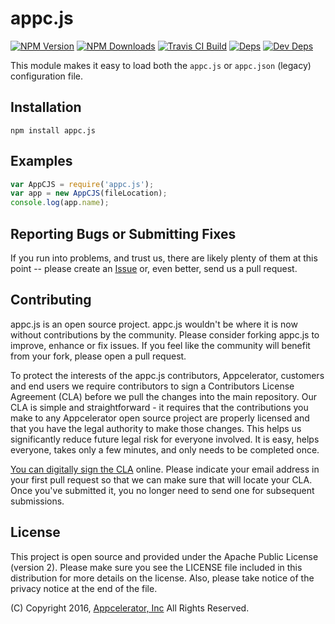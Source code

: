 # appc.js

[![NPM Version][npm-image]][npm-url]
[![NPM Downloads][downloads-image]][downloads-url]
[![Travis CI Build][travis-image]][travis-url]
[![Deps][david-image]][david-url]
[![Dev Deps][david-dev-image]][david-dev-url]

This module makes it easy to load both the `appc.js` or `appc.json` (legacy)
configuration file.

## Installation

    npm install appc.js

## Examples

```javascript
var AppCJS = require('appc.js');
var app = new AppCJS(fileLocation);
console.log(app.name);
```

## Reporting Bugs or Submitting Fixes

If you run into problems, and trust us, there are likely plenty of them at this
point -- please create an [Issue](https://github.com/appcelerator/appc.js/issues)
or, even better, send us a pull request.

## Contributing

appc.js is an open source project. appc.js wouldn't be where it is now without
contributions by the community. Please consider forking appc.js to improve,
enhance or fix issues. If you feel like the community will benefit from your
fork, please open a pull request.

To protect the interests of the appc.js contributors, Appcelerator, customers
and end users we require contributors to sign a Contributors License Agreement
(CLA) before we pull the changes into the main repository. Our CLA is simple and
straightforward - it requires that the contributions you make to any
Appcelerator open source project are properly licensed and that you have the
legal authority to make those changes. This helps us significantly reduce future
legal risk for everyone involved. It is easy, helps everyone, takes only a few
minutes, and only needs to be completed once.

[You can digitally sign the CLA](http://bit.ly/app_cla) online. Please indicate
your email address in your first pull request so that we can make sure that will
locate your CLA.  Once you've submitted it, you no longer need to send one for
subsequent submissions.

## License

This project is open source and provided under the Apache Public License (version 2).
Please make sure you see the LICENSE file included in this distribution for more
details on the license. Also, please take notice of the privacy notice at the end of the file.

(C) Copyright 2016, [Appcelerator, Inc](http://www.appcelerator.com) All Rights Reserved.

[npm-image]: https://img.shields.io/npm/v/appc.js.svg
[npm-url]: https://npmjs.org/package/appc.js
[downloads-image]: https://img.shields.io/npm/dm/appc.js.svg
[downloads-url]: https://npmjs.org/package/appc.js
[travis-image]: https://img.shields.io/travis/appcelerator/appc.js.svg
[travis-url]: https://travis-ci.org/appcelerator/appc.js
[david-image]: https://img.shields.io/david/appcelerator/appc.js.svg
[david-url]: https://david-dm.org/appcelerator/appc.js
[david-dev-image]: https://img.shields.io/david/dev/appcelerator/appc.js.svg
[david-dev-url]: https://david-dm.org/appcelerator/appc.js#info=devDependencies
